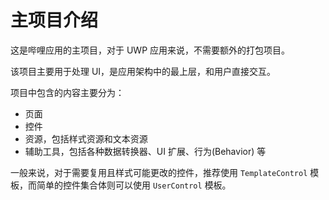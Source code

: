 ﻿# 主项目介绍

这是哔哩应用的主项目，对于 UWP 应用来说，不需要额外的打包项目。

该项目主要用于处理 UI，是应用架构中的最上层，和用户直接交互。

项目中包含的内容主要分为：

- 页面
- 控件
- 资源，包括样式资源和文本资源
- 辅助工具，包括各种数据转换器、UI 扩展、行为(Behavior) 等

一般来说，对于需要复用且样式可能更改的控件，推荐使用 `TemplateControl` 模板，而简单的控件集合体则可以使用 `UserControl` 模板。